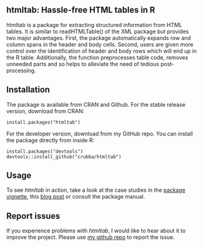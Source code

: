 ## htmltab: Hassle-free HTML tables in R
htmltab is a package for extracting structured information from HTML tables. It is similar to readHTMLTable() of the XML package but provides two major advantages. First, the package automatically expands row and column spans in the header and body cells. Second, users are given more control over the identification of header and body rows which will end up in the R table. Additionally, the function preprocesses table code, removes unneeded parts and so helps to alleviate the need of tedious post-processing.

## Installation 
The package is available from CRAN and Github. For the stable release version, download from CRAN:

```
install.packages("htmltab")
```

For the developer version, download from my GitHub repo. You can install the package directly from inside R:

```
install.packages("devtools")
devtools::install_github("crubba/htmltab")
```

## Usage
To see *htmltab* in action, take a look at the case studies in the [package vignette](http://r-datacollection.com/blog/Hassle-free-data-from-HTML-tables-with-the-htmltable-package/), this [blog post](http://r-datacollection.com/blog/htmltab-Next-version-and-CRAN-release/) or consult the package manual.

## Report issues
If you experience problems with *htmltab*, I would like to hear about it to improve the project. Please use [my github repo](https://github.com/crubba/htmltab/issues) to report the issue.
